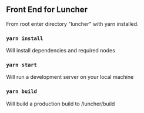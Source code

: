 ## Front End for Luncher

From root enter directory "luncher" with yarn installed. 

### `yarn install`

Will install dependencies and required nodes

### `yarn start`

Will run a development server on your local machine

### `yarn build`

Will build a production build to /luncher/build